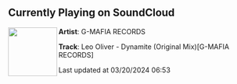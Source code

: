 ## Currently Playing on SoundCloud

[<img align="left" width="100" src="https://i1.sndcdn.com/artworks-VJXPdzatjzARIamM-AsF0Zw-t500x500.jpg">](https://soundcloud.com/gmafiarecords/leo-oliver-dynamite)

**Artist**: G-MAFIA RECORDS 

**Track**: Leo Oliver - Dynamite (Original Mix)[G-MAFIA RECORDS]

Last updated at 03/20/2024 06:53
